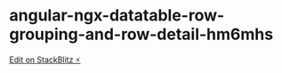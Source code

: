 # angular-ngx-datatable-row-grouping-and-row-detail-hm6mhs

[Edit on StackBlitz ⚡️](https://stackblitz.com/edit/angular-ngx-datatable-row-grouping-and-row-detail-hm6mhs)